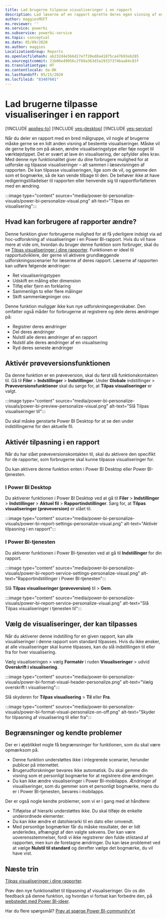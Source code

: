 ```yaml
---
title: Lad brugerne tilpasse visualiseringer i en rapport
description: Lad læserne af en rapport oprette deres egen visning af en rapport uden at redigere den.
author: maggiesMSFT
ms.reviewer: ''
ms.service: powerbi
ms.subservice: powerbi-service
ms.topic: conceptual
ms.date: 05/09/2020
ms.author: maggies
LocalizationGroup: Reports
ms.openlocfilehash: ab232d4e5b6d17e7f20ed8a41875ca47693eb285
ms.sourcegitcommit: 21b06e49056c2f69a363d3a19337374baa84c83f
ms.translationtype: HT
ms.contentlocale: da-DK
ms.lasthandoff: 05/15/2020
ms.locfileid: "83407601"
---
```

# <a name="let-users-personalize-visuals-in-a-report"></a>Lad brugerne tilpasse visualiseringer i en rapport

[!INCLUDE [applies-to](../includes/applies-to.md)] [!INCLUDE [yes-desktop](../includes/yes-desktop.md)] [!INCLUDE [yes-service](../includes/yes-service.md)]

Når du deler en rapport med en bred målgruppe, vil nogle af brugerne måske gerne se en lidt anden visning af bestemte visualiseringer. Måske vil de gerne bytte om på aksen, ændre visualiseringstype eller føje noget til værktøjstippet. Det er svært at lave én visualisering, der opfylder alles krav. Med denne nye funktionalitet giver du dine forbrugere mulighed for at udforske og tilpasse visualiseringer – alt sammen i læsevisningen af rapporten. De kan tilpasse visualiseringen, lige som de vil, og gemme den som et bogmærke, så de kan vende tilbage til den. De behøver ikke at have redigeringstilladelser til rapporten eller henvende sig til rapportforfatteren med en ændring.

:::image type="content" source="media/power-bi-personalize-visuals/power-bi-personalize-visual.png" alt-text="Tilpas en visualisering":::
 
## <a name="what-report-consumers-can-change"></a>Hvad kan forbrugere af rapporter ændre?

Denne funktion giver forbrugerne mulighed for at få yderligere indsigt via ad hoc-udforskning af visualiseringer i en Power BI-rapport. Hvis du vil have mere at vide om, hvordan du bruger denne funktion som forbruger, skal du se [Tilpas visualiseringer i dine rapporter](../consumer/end-user-personalize-visuals.md). Funktionen er ideel til rapportudviklere, der gerne vil aktivere grundlæggende udforskningsscenarier for læserne af deres rapport. Læserne af rapporten kan udføre følgende ændringer:

- Ret visualiseringstypen
- Udskift en måling eller dimension
- Tilføj eller fjern en forklaring
- Sammenlign to eller flere målinger
- Skift sammenlægninger osv.

Denne funktion muliggør ikke kun nye udforskningsegenskaber. Den omfatter også måder for forbrugerne at registrere og dele deres ændringer på:

- Registrer deres ændringer
- Del deres ændringer
- Nulstil alle deres ændringer af en rapport
- Nulstil alle deres ændringer af en visualisering
- Ryd deres seneste ændringer

## <a name="turn-on-the-preview-feature"></a>Aktivér prøveversionsfunktionen

Da denne funktion er en prøveversion, skal du først slå funktionskontakten til. Gå til **Filer** > **Indstillinger** > **Indstillinger**. Under **Globale** indstillinger > **Prøveversionsfunktioner** skal du sørge for, at **Tilpas visualiseringer** er valgt.

:::image type="content" source="media/power-bi-personalize-visuals/power-bi-preview-personalize-visual.png" alt-text="Slå Tilpas visualiseringer til":::

Du skal måske genstarte Power BI Desktop for at se den under indstillingerne for den aktuelle fil.

## <a name="enable-personalization-in-a-report"></a>Aktivér tilpasning i en rapport

Når du har slået prøveversionskontakten til, skal du aktivere den specifikt for de rapporter, som forbrugerne skal kunne tilpasse visualiseringer for.

Du kan aktivere denne funktion enten i Power BI Desktop eller Power BI-tjenesten.

### <a name="in-power-bi-desktop"></a>I Power BI Desktop

Du aktiverer funktionen i Power BI Desktop ved at gå til **Filer** > **Indstillinger** > **Indstillinger** > **Aktuel fil** > **Rapportindstillinger**. Sørg for, at **Tilpas visualiseringer (prøveversion)** er slået til.

:::image type="content" source="media/power-bi-personalize-visuals/power-bi-report-settings-personalize-visual.png" alt-text="Aktivér tilpasning i en rapport":::

### <a name="in-the-power-bi-service"></a>I Power BI-tjenesten

Du aktiverer funktionen i Power BI-tjenesten ved at gå til **Indstillinger** for din rapport.

:::image type="content" source="media/power-bi-personalize-visuals/power-bi-report-service-settings-personalize-visual.png" alt-text="Rapportindstillinger i Power BI-tjenesten":::

Slå **Tilpas visualiseringer (prøveversion)** til  > **Gem**.

:::image type="content" source="media/power-bi-personalize-visuals/power-bi-report-service-personalize-visual.png" alt-text="Slå Tilpas visualiseringer i tjenesten til":::

## <a name="select-visuals-that-can-be-personalized"></a>Vælg de visualiseringer, der kan tilpasses

Når du aktiverer denne indstilling for en given rapport, kan alle visualiseringer i denne rapport som standard tilpasses. Hvis du ikke ønsker, at alle visualiseringer skal kunne tilpasses, kan du slå indstillingen til eller fra for hver visualisering.

Vælg visualiseringen > vælg **Formatér** i ruden **Visualiseringer** > udvid **Overskrift i visualisering**.

:::image type="content" source="media/power-bi-personalize-visuals/power-bi-format-visual-header-personalize.png" alt-text="Vælg overskrift i visualisering":::
 
Slå skyderen for **Tilpas visualisering** >  **Til** eller **Fra**.

:::image type="content" source="media/power-bi-personalize-visuals/power-bi-format-visual-personalize-on-off.png" alt-text="Skyder for tilpasning af visualisering til eller fra":::


## <a name="limitations-and-known-issues"></a>Begrænsninger og kendte problemer

Der er i øjeblikket nogle få begrænsninger for funktionen, som du skal være opmærksom på.

- Denne funktion understøttes ikke i integrerede scenarier, herunder publicer på internettet.
- Brugerudforskninger bevares ikke automatisk. Du skal gemme din visning som et personligt bogmærke for at registrere dine ændringer.
- Du kan ikke ændre visualiseringer i Power BI-mobilapps. Ændringer af visualiseringer, som du gemmer som et personligt bogmærke, mens du er i Power BI-tjenesten, bevares i mobilapps.

Der er også nogle kendte problemer, som vi er i gang med at håndtere:

- Tilføjelse af hierarki understøttes ikke. Du skal tilføje de enkelte underordnede elementer.
- Du kan ikke ændre et datohierarki til en dato eller omvendt. 
- Med personlige bogmærker får du måske resultater, der er lidt anderledes, afhængigt af den valgte sekvens. Der kan være uoverensstemmelser, fordi vi ikke registrerer den fulde stilstand af rapporten, men kun de foretagne ændringer. Du kan løse problemet ved at vælge **Nulstil til standard** og derefter vælge det bogmærke, du vil have vist. 

## <a name="next-steps"></a>Næste trin

[Tilpas visualiseringer i dine rapporter](../consumer/end-user-personalize-visuals.md).     

Prøv den nye funktionalitet til tilpasning af visualiseringer. Giv os din feedback på denne funktion, og hvordan vi fortsat kan forbedre den, på [webstedet med Power BI-ideer](https://ideas.powerbi.com/forums/265200-power-bi). 

Har du flere spørgsmål? [Prøv at spørge Power BI-community'et](https://community.powerbi.com/)

